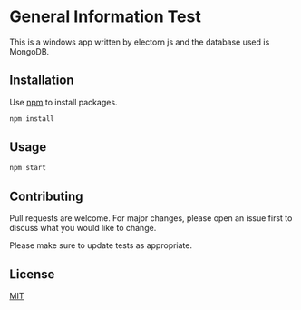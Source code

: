 # General Information Test

This is a windows app written by electorn js and the database used is MongoDB.


## Installation

Use [npm](https://npmjs.com/) to install packages.

```bash
npm install
```

## Usage

```bash
npm start
```

## Contributing

Pull requests are welcome. For major changes, please open an issue first
to discuss what you would like to change.

Please make sure to update tests as appropriate.

## License

[MIT](https://choosealicense.com/licenses/mit/)
